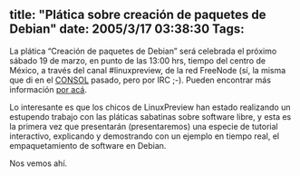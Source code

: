 title: "Plática sobre creación de paquetes de Debian"
date: 2005/3/17 03:38:30
Tags: 
---
La plática “Creación de paquetes de Debian” será celebrada el próximo sábado 19 de marzo, en punto de las 13:00 hrs, tiempo del centro de México, a través del canal #linuxpreview, de la red FreeNode (sí, la misma que di en el <a href="http://www.consol.org.mx">CONSOL</a> pasado, pero por IRC ;-). Pueden encontrar más información <a href="http://www.linuxpreview.org">por acá</a>.

Lo interesante es que los chicos de LinuxPreview han estado realizando un estupendo trabajo con las pláticas sabatinas sobre software libre, y esta es la primera vez que presentarán (presentaremos) una especie de tutorial interactivo, explicando y demostrando con un ejemplo en tiempo real, el empaquetamiento de software en Debian.

Nos vemos ahí.